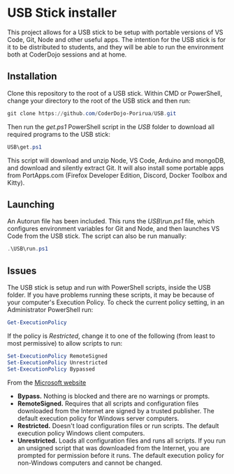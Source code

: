 # USB Stick installer

This project allows for a USB stick to be setup with portable versions of VS Code, Git, Node and other useful apps. The intention for the USB stick is for it to be distributed to students, and they will be able to run the environment both at CoderDojo sessions and at home.

## Installation

Clone this repository to the root of a USB stick. Within CMD or PowerShell, change your directory to the root of the USB stick and then run:

```powershell
git clone https://github.com/CoderDojo-Porirua/USB.git
```

Then run the _get.ps1_ PowerShell script in the _USB_ folder to download all required programs to the USB stick:

```powershell
USB\get.ps1
```

This script will download and unzip Node, VS Code, Arduino and mongoDB, and download and silently extract Git. It will also install some portable apps from PortApps.com (Firefox Developer Edition, Discord, Docker Toolbox and Kitty).

## Launching

An Autorun file has been included. This runs the _USB\run.ps1_ file, which configures environment variables for Git and Node, and then launches VS Code from the USB stick. The script can also be run manually:

```powershell
.\USB\run.ps1
```

## Issues

The USB stick is setup and run with PowerShell scripts, inside the USB folder. If you have problems running these scripts, it may be because of your computer's Execution Policy. To check the current policy setting, in an Administrator PowerShell run:

```powershell
Get-ExecutionPolicy
```

If the policy is _Restricted_, change it to one of the following (from least to most permissive) to allow scripts to run:

```powershell
Set-ExecutionPolicy RemoteSigned
Set-ExecutionPolicy Unrestricted
Set-ExecutionPolicy Bypassed
```

From the [Microsoft website](https://docs.microsoft.com/en-us/powershell/module/microsoft.powershell.security/set-executionpolicy)

- **Bypass.** Nothing is blocked and there are no warnings or prompts.
- **RemoteSigned.** Requires that all scripts and configuration files downloaded from the Internet are signed by a trusted publisher. The default execution policy for Windows server computers.
- **Restricted.** Doesn't load configuration files or run scripts. The default execution policy Windows client computers.
- **Unrestricted.** Loads all configuration files and runs all scripts. If you run an unsigned script that was downloaded from the Internet, you are prompted for permission before it runs. The default execution policy for non-Windows computers and cannot be changed.

